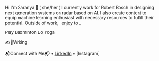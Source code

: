 Hi I'm Saranya 👋 ( she/her )
I currently work for Robert Bosch in designing next generation systems on radar based on AI. I also create content to equip machine learning enthusiast with necessary resources to fulfill their potential. Outside of work, I enjoy to .. 

Play Badminton
Do Yoga


✍️📝Writing

📬Connect with Me📬
	• [LinkedIn](https://www.linkedin.com/in/ch-saranya/)
	• [Instagram]

